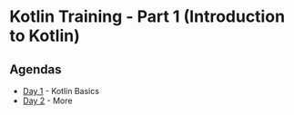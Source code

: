 # Kotlin Training - Part 1 (Introduction to Kotlin)

## Agendas

 * [Day 1](./docs/day1.md) - Kotlin Basics
 * [Day 2](./docs/day2.md) - More
